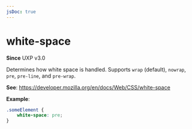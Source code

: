 ```yaml
---
jsDoc: true
---
```

# white-space

**Since**  UXP v3.0

Determines how white space is handled. Supports `wrap` (default), `nowrap`, `pre`, `pre-line`, and `pre-wrap`.

**See**: https://developer.mozilla.org/en/docs/Web/CSS/white-space

**Example**:

```css
.someElement {
    white-space: pre;
}
```
